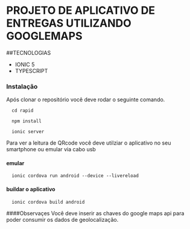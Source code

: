 # PROJETO DE APLICATIVO DE ENTREGAS UTILIZANDO GOOGLEMAPS

##TECNOLOGIAS
 - IONIC 5
 - TYPESCRIPT
 
### Instalação 
  
  Após clonar o repositório você deve rodar o seguinte comando.

 ```shell
   cd rapid

   npm install
   
   ionic server
 ```
  Para ver a leitura de QRcode você deve utilziar o aplicativo no seu smartphone ou emular via cabo usb
  
  #### emular
  
  ```shell
    ionic cordova run android --device --livereload
  ```
  
  #### buildar o aplicativo
  
  ```shell
    ionic cordova build android
  ```
 
 ####Observaçes
   Você deve inserir as chaves do google maps api para poder consumir os dados de geolocalização.
